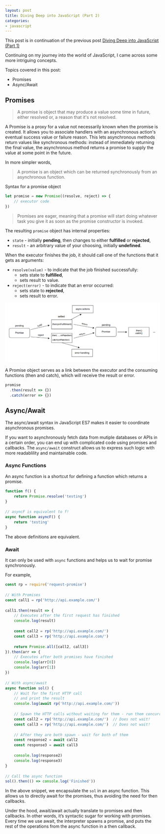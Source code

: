 ```yaml
---
layout: post
title: Diving Deep into JavaScript (Part 2)
categories:
- javascript
---
```


This post is in continuation of the previous post [Diving Deep into JavaScript (Part 1)](/posts/diving-deep-into-javascript-1.html)

Continuing on my journey into the world of JavaScript, I came across some more intriguing concepts.

Topics covered in this post:

- Promises
- Async/Await


## Promises

> A promise is object that may produce a value some time in future, either resolved or, a reason that it's not resolved.

A Promise is a proxy for a value not necessarily known when the promise is created. It allows you to associate handlers with an asynchronous action's eventual success value or failure reason. This lets asynchronous methods return values like synchronous methods: instead of immediately returning the final value, the asynchronous method returns a promise to supply the value at some point in the future.

In more simpler words,

> A promise is an object which can be returned synchronously from an asynchronous function.

Syntax for a promise object

```js
let promise = new Promise((resolve, reject) => {
    // executor code
})
```

> Promises are eager, meaning that a promise will start doing whatever task you give it as soon as the promise constructor is invoked.

The resulting `promise` object has internal properties:
- `state` - initially **pending**, then changes to either **fulfilled** or **rejected**,
- `result` - an arbitrary value of your choosing, initially **undefined**.

When the executor finishes the job, it should call one of the functions that it gets as arguments:

- `resolve(value)` - to indicate that the job finished successfully:
    - sets state to **fulfilled**,
    - sets result to value.
- `reject(error)` - to indicate that an error occurred:
    - sets state to **rejected**,
    - sets result to error.

![MDN Promises](/images/promise.png)

A Promise object serves as a link between the executor and the consuming functions (then and catch), which will receive the result or error.

```js
promise
  .then(result => {})
  .catch(error => {})
```

## Async/Await

The async/await syntax in JavaScript ES7 makes it easier to coordinate asynchronous promises.

If you want to asynchronously fetch data from mutiple databases or APIs in a certain order, you can end up with complicated code using promises and callbacks. The `async/await` construct allows us to express such logic with more readablility and maintainable code.

### Async Functions

An async function is a shortcut for defining a function which returns a promise.

```js
function f() {
    return Promise.resolve('testing')
}

// asyncF is equivalent to f!
async function asyncF() {
    return 'testing'
}
```

The above definitions are equivalent.

### Await

It can only be used with `async` functions and helps us to wait for promise synchronously.

For example,

```js
const rp = require('request-promise')

// With Promises
const call1 = rp('http://api.example.com/')

call1.then(result => {
    // Executes after the first request has finished
    console.log(result)

    const call2 = rp('http://api.example.com/')
    const call3 = rp('http://api.example.com/')

    return Promise.all([call2, call3])
}).then(arr => {
    // Executes after both promises have finished
    console.log(arr[0])
    console.log(arr[1])
})

// With async/await
async function sol() {
    // Wait for the first HTTP call
    // and print the result
    console.log(await rp('http://api.example.com/'))

    // Spawn the HTTP calls without waiting for them - run them concurrently
    const call2 = rp('http://api.example.com/')  // Does not wait!
    const call3 = rp('http://api.example.com/')  // Does not wait!

    // After they are both spawn - wait for both of them
    const response2 = await call2
    const response3 = await call3

    console.log(response2)
    console.log(response3)
}

// Call the async function
sol().then(() => console.log('Finished'))
```

In the above snippet, we encapsulate the `sol` in an async function. This allows us to directly await for the promises, thus avoiding the need for then callbacks.

Under the hood, await/await actually translate to promises and then callbacks. In other words, it’s syntactic sugar for working with promises. Every time we use await, the interpreter spawns a promise, and puts the rest of the operations from the async function in a then callback.


